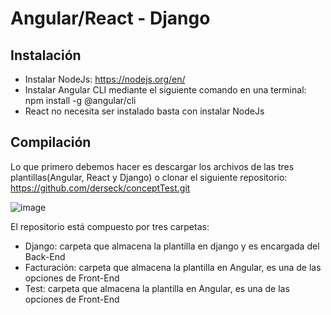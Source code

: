 # Angular/React - Django

## Instalación

- Instalar NodeJs: https://nodejs.org/en/
- Instalar Angular CLI mediante el siguiente comando en una terminal: npm install -g @angular/cli
- React no necesita ser instalado basta con instalar NodeJs

## Compilación

Lo que primero debemos hacer es descargar los archivos de las tres plantillas(Angular, React y Django) o clonar el siguiente repositorio: https://github.com/derseck/conceptTest.git

![image](https://user-images.githubusercontent.com/17151902/202359430-c82bff54-45b8-4242-aa4a-0eaac85b1285.png)

El repositorio está compuesto por tres carpetas:

- Django: carpeta que almacena la plantilla en django y es encargada del Back-End
- Facturación: carpeta que almacena la plantilla en Angular, es una de las opciones de Front-End
- Test: carpeta que almacena la plantilla en Angular, es una de las opciones de Front-End

